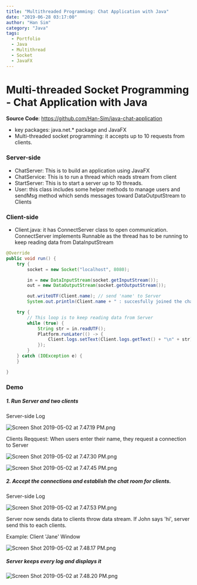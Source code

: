 ```yaml
---
title: "Multithreaded Programming: Chat Application with Java"
date: "2019-06-28 03:17:00"
author: "Han Sim"
category: "Java"
tags:
  - Portfolio
  - Java
  - Multithread
  - Socket
  - JavaFX
---
```


# Multi-threaded Socket Programming - Chat Application with Java

**Source Code**: https://github.com/Han-Sim/java-chat-application

- key packages: java.net.\* package and JavaFX
- Multi-threaded socket programming: it accepts up to 10 requests from clients.

### Server-side

- ChatServer: This is to build an application using JavaFX
- ChatService: This is to run a thread which reads stream from client
- StartServer: This is to start a server up to 10 threads.
- User: this class includes some helper methods to manage users and sendMsg method which sends messages toward DataOutputStream to Clients

### Client-side

- Client.java: it has ConnectServer class to open communication. ConnectServer implements Runnable as the thread has to be running to keep reading data from DataInputStream

```Java
@Override
public void run() {
    try {
        socket = new Socket("localhost", 8080);

        in = new DataInputStream(socket.getInputStream());
        out = new DataOutputStream(socket.getOutputStream());

        out.writeUTF(Client.name); // send 'name' to Server
        System.out.println(Client.name + " : succesfully joined the chat room: ");

    try {
        // This loop is to keep reading data from Server
        while (true) {
            String str = in.readUTF();
            Platform.runLater(() -> {
                Client.logs.setText(Client.logs.getText() + "\n" + str);
            });
        }
    } catch (IOException e) {
    }

}
```

### Demo

##### 1. Run Server and two clients

Server-side Log

![Screen Shot 2019-05-02 at 7.47.19 PM.png](https://i.loli.net/2019/05/03/5ccb8596226b7.png)

Clients Reqquest: When users enter their name, they request a connection to Server

![Screen Shot 2019-05-02 at 7.47.30 PM.png](https://i.loli.net/2019/05/03/5ccb85dca5c47.png)

![Screen Shot 2019-05-02 at 7.47.45 PM.png](https://i.loli.net/2019/05/03/5ccb8615d7c5b.png)

##### 2. Accept the connections and establish the chat room for clients.

Server-side Log

![Screen Shot 2019-05-02 at 7.47.53 PM.png](https://i.loli.net/2019/05/03/5ccb86203ac56.png)

Server now sends data to clients throw data stream. If John says 'hi', server send this to each clients.

Example: Client 'Jane' Window

![Screen Shot 2019-05-02 at 7.48.17 PM.png](https://i.loli.net/2019/05/03/5ccb86df0637a.png)

##### Server keeps every log and displays it

![Screen Shot 2019-05-02 at 7.48.20 PM.png](https://i.loli.net/2019/05/03/5ccb870374d5c.png)
